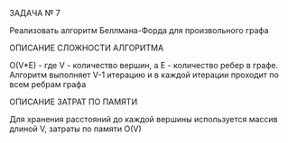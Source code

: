 ЗАДАЧА № 7


Реализовать алгоритм Беллмана-Форда для произвольного графа

ОПИСАНИЕ СЛОЖНОСТИ АЛГОРИТМА

O(V*E) - где V - количество вершин, а E - количество ребер в графе. Алгоритм выполняет V-1 итерацию и в каждой итерации проходит по всем ребрам графа

ОПИСАНИЕ ЗАТРАТ ПО ПАМЯТИ

Для хранения расстояний до каждой вершины используется массив длиной V, затраты по памяти O(V)